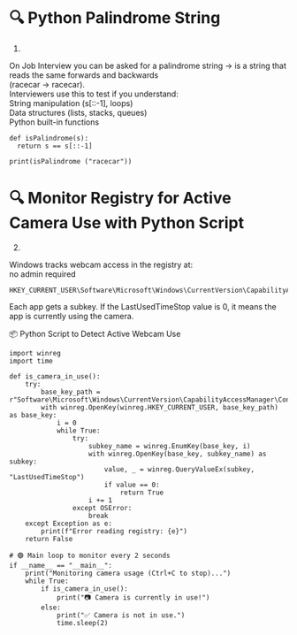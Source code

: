 # 🔍 Python Palindrome String

1)
On Job Interview you can be asked for a palindrome string -> is a string that reads the same forwards and backwards <br>
(racecar -> racecar). <br>
Interviewers use this to test if you understand: <br>
String manipulation (s[::-1], loops) <br>
Data structures (lists, stacks, queues) <br>
Python built-in functions <br>


```
def isPalindrome(s):
  return s == s[::-1]

print(isPalindrome ("racecar"))
```
# 🔍 Monitor Registry for Active Camera Use with Python Script
2)
Windows tracks webcam access in the registry at: <br>
no admin required <br>

```
HKEY_CURRENT_USER\Software\Microsoft\Windows\CurrentVersion\CapabilityAccessManager\ConsentStore\webcam\NonPackaged
```
Each app gets a subkey. If the LastUsedTimeStop value is 0, it means the app is currently using the camera. <br>

📦 Python Script to Detect Active Webcam Use
```
import winreg
import time

def is_camera_in_use():
    try:
        base_key_path = r"Software\Microsoft\Windows\CurrentVersion\CapabilityAccessManager\ConsentStore\webcam\NonPackaged"
        with winreg.OpenKey(winreg.HKEY_CURRENT_USER, base_key_path) as base_key:
            i = 0
            while True:
                try:
                    subkey_name = winreg.EnumKey(base_key, i)
                    with winreg.OpenKey(base_key, subkey_name) as subkey:
                        value, _ = winreg.QueryValueEx(subkey, "LastUsedTimeStop")
                        if value == 0:
                            return True
                    i += 1
                except OSError:
                    break
    except Exception as e:
        print(f"Error reading registry: {e}")
    return False

# 🟢 Main loop to monitor every 2 seconds
if __name__ == "__main__":
    print("Monitoring camera usage (Ctrl+C to stop)...")
    while True:
        if is_camera_in_use():
            print("📷 Camera is currently in use!")
        else:
            print("✅ Camera is not in use.")
            time.sleep(2)
```
